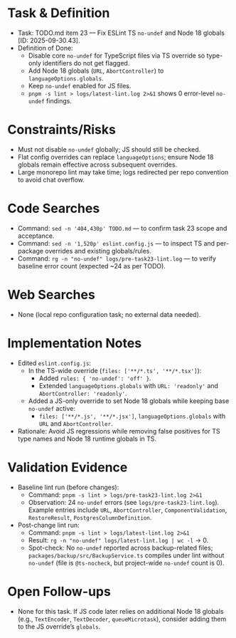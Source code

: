 # Task & Definition
- Task: TODO.md item 23 — Fix ESLint TS `no-undef` and Node 18 globals [ID: 2025-09-30.43].
- Definition of Done:
  - Disable core `no-undef` for TypeScript files via TS override so type-only identifiers do not get flagged.
  - Add Node 18 globals (`URL`, `AbortController`) to `languageOptions.globals`.
  - Keep `no-undef` enabled for JS files.
  - `pnpm -s lint > logs/latest-lint.log 2>&1` shows 0 error-level `no-undef` findings.

# Constraints/Risks
- Must not disable `no-undef` globally; JS should still be checked.
- Flat config overrides can replace `languageOptions`; ensure Node 18 globals remain effective across subsequent overrides.
- Large monorepo lint may take time; logs redirected per repo convention to avoid chat overflow.

# Code Searches
- Command: `sed -n '404,430p' TODO.md` — to confirm task 23 scope and acceptance.
- Command: `sed -n '1,520p' eslint.config.js` — to inspect TS and per-package overrides and existing globals/rules.
- Command: `rg -n "no-undef" logs/pre-task23-lint.log` — to verify baseline error count (expected ~24 as per TODO).

# Web Searches
- None (local repo configuration task; no external data needed).

# Implementation Notes
- Edited `eslint.config.js`:
  - In the TS-wide override (`files: ['**/*.ts', '**/*.tsx']`):
    - Added `rules: { 'no-undef': 'off' }`.
    - Extended `languageOptions.globals` with `URL: 'readonly'` and `AbortController: 'readonly'`.
  - Added a JS-only override to set Node 18 globals while keeping base `no-undef` active:
    - `files: ['**/*.js', '**/*.jsx']`, `languageOptions.globals` with `URL` and `AbortController`.
- Rationale: Avoid JS regressions while removing false positives for TS type names and Node 18 runtime globals in TS.

# Validation Evidence
- Baseline lint run (before changes):
  - Command: `pnpm -s lint > logs/pre-task23-lint.log 2>&1`
  - Observation: 24 `no-undef` errors (see `logs/pre-task23-lint.log`). Example entries include `URL`, `AbortController`, `ComponentValidation`, `RestoreResult`, `PostgresColumnDefinition`.
- Post-change lint run:
  - Command: `pnpm -s lint > logs/latest-lint.log 2>&1`
  - Result: `rg -n "no-undef" logs/latest-lint.log | wc -l` → 0.
  - Spot-check: No `no-undef` reported across backup-related files; `packages/backup/src/BackupService.ts` compiles under lint without `no-undef` (file is `@ts-nocheck`, but project-wide `no-undef` count is 0).

# Open Follow-ups
- None for this task. If JS code later relies on additional Node 18 globals (e.g., `TextEncoder`, `TextDecoder`, `queueMicrotask`), consider adding them to the JS override’s `globals`.
